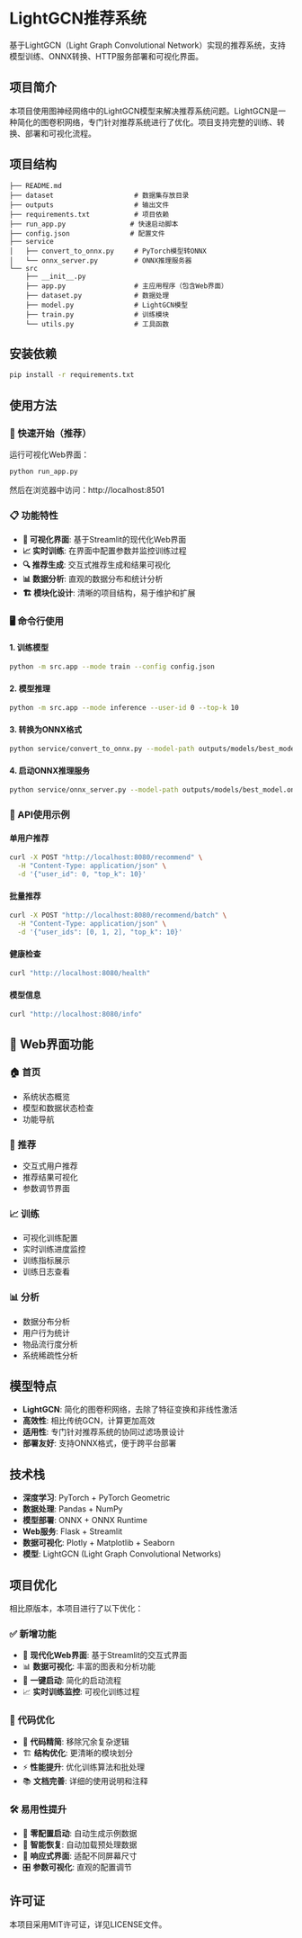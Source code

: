 # LightGCN推荐系统

基于LightGCN（Light Graph Convolutional Network）实现的推荐系统，支持模型训练、ONNX转换、HTTP服务部署和可视化界面。

## 项目简介

本项目使用图神经网络中的LightGCN模型来解决推荐系统问题。LightGCN是一种简化的图卷积网络，专门针对推荐系统进行了优化。项目支持完整的训练、转换、部署和可视化流程。

## 项目结构

```
├── README.md
├── dataset                    # 数据集存放目录
├── outputs                    # 输出文件
├── requirements.txt           # 项目依赖
├── run_app.py                # 快速启动脚本
├── config.json               # 配置文件
├── service
│   ├── convert_to_onnx.py     # PyTorch模型转ONNX
│   └── onnx_server.py         # ONNX推理服务器
└── src
    ├── __init__.py
    ├── app.py                 # 主应用程序（包含Web界面）
    ├── dataset.py             # 数据处理
    ├── model.py               # LightGCN模型
    ├── train.py               # 训练模块
    └── utils.py               # 工具函数
```

## 安装依赖

```bash
pip install -r requirements.txt
```

## 使用方法

### 🚀 快速开始（推荐）

运行可视化Web界面：

```bash
python run_app.py
```

然后在浏览器中访问：http://localhost:8501

### 📋 功能特性

- **🎯 可视化界面**: 基于Streamlit的现代化Web界面
- **📈 实时训练**: 在界面中配置参数并监控训练过程
- **🔍 推荐生成**: 交互式推荐生成和结果可视化
- **📊 数据分析**: 直观的数据分布和统计分析
- **🏗️ 模块化设计**: 清晰的项目结构，易于维护和扩展

### 🖥️ 命令行使用

#### 1. 训练模型
```bash
python -m src.app --mode train --config config.json
```

#### 2. 模型推理
```bash
python -m src.app --mode inference --user-id 0 --top-k 10
```

#### 3. 转换为ONNX格式
```bash
python service/convert_to_onnx.py --model-path outputs/models/best_model.pt --save-metadata
```

#### 4. 启动ONNX推理服务
```bash
python service/onnx_server.py --model-path outputs/models/best_model.onnx --host 0.0.0.0 --port 8080
```

### 📡 API使用示例

#### 单用户推荐
```bash
curl -X POST "http://localhost:8080/recommend" \
  -H "Content-Type: application/json" \
  -d '{"user_id": 0, "top_k": 10}'
```

#### 批量推荐
```bash
curl -X POST "http://localhost:8080/recommend/batch" \
  -H "Content-Type: application/json" \
  -d '{"user_ids": [0, 1, 2], "top_k": 10}'
```

#### 健康检查
```bash
curl "http://localhost:8080/health"
```

#### 模型信息
```bash
curl "http://localhost:8080/info"
```

## 🎨 Web界面功能

### 🏠 首页
- 系统状态概览
- 模型和数据状态检查
- 功能导航

### 🎯 推荐
- 交互式用户推荐
- 推荐结果可视化
- 参数调节界面

### 📈 训练
- 可视化训练配置
- 实时训练进度监控
- 训练指标展示
- 训练日志查看

### 📊 分析
- 数据分布分析
- 用户行为统计
- 物品流行度分析
- 系统稀疏性分析

## 模型特点

- **LightGCN**: 简化的图卷积网络，去除了特征变换和非线性激活
- **高效性**: 相比传统GCN，计算更加高效
- **适用性**: 专门针对推荐系统的协同过滤场景设计
- **部署友好**: 支持ONNX格式，便于跨平台部署

## 技术栈

- **深度学习**: PyTorch + PyTorch Geometric
- **数据处理**: Pandas + NumPy
- **模型部署**: ONNX + ONNX Runtime
- **Web服务**: Flask + Streamlit
- **数据可视化**: Plotly + Matplotlib + Seaborn
- **模型**: LightGCN (Light Graph Convolutional Networks)

## 项目优化

相比原版本，本项目进行了以下优化：

### ✅ 新增功能
- 🎨 **现代化Web界面**: 基于Streamlit的交互式界面
- 📊 **数据可视化**: 丰富的图表和分析功能  
- 🚀 **一键启动**: 简化的启动流程
- 📈 **实时训练监控**: 可视化训练过程

### 🔧 代码优化
- 🧹 **代码精简**: 移除冗余复杂逻辑
- 🏗️ **结构优化**: 更清晰的模块划分
- ⚡ **性能提升**: 优化训练算法和批处理
- 📚 **文档完善**: 详细的使用说明和注释

### 🛠️ 易用性提升
- 🎯 **零配置启动**: 自动生成示例数据
- 🔄 **智能恢复**: 自动加载预处理数据
- 📱 **响应式界面**: 适配不同屏幕尺寸
- 🎛️ **参数可视化**: 直观的配置调节

## 许可证

本项目采用MIT许可证，详见LICENSE文件。